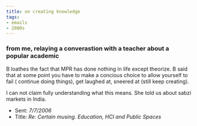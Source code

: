 ```yaml
---
title: on creating knowledge
tags:
- emails
- 2000s
---
```


### from me, relaying a converastion with a teacher about a popular academic

B loathes the fact that MPR has done nothing in life except theorize. B said that at some point you have to make a concious choice to allow yourself to fail ( continue doing things), get laughed at, sneered at (still keep creating). 

I can not claim fully understanding what this means. She told us about sabzi markets in India.


* Sent: _7/7/2006_
* Title: _Re: Certain musing. Education, HCI and Public Spaces_